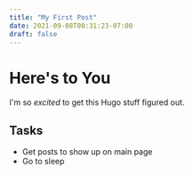 ```yaml
---
title: "My First Post"
date: 2021-09-08T00:31:23-07:00
draft: false
---
```


# Here's to You

I'm so *excited* to get this Hugo stuff figured out.

## Tasks

* Get posts to show up on main page
* Go to sleep

